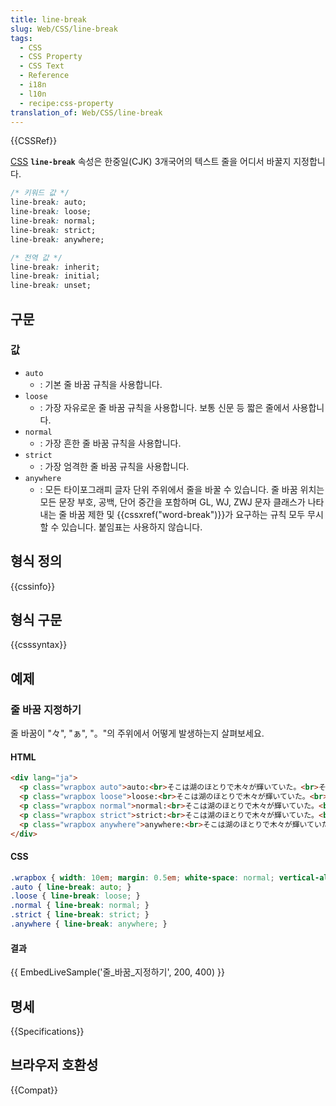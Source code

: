 ```yaml
---
title: line-break
slug: Web/CSS/line-break
tags:
  - CSS
  - CSS Property
  - CSS Text
  - Reference
  - i18n
  - l10n
  - recipe:css-property
translation_of: Web/CSS/line-break
---
```


{{CSSRef}}

[CSS](/ko/docs/Web/CSS) **`line-break`** 속성은 한중일(CJK) 3개국어의 텍스트 줄을 어디서 바꿀지 지정합니다.

```css
/* 키워드 값 */
line-break: auto;
line-break: loose;
line-break: normal;
line-break: strict;
line-break: anywhere;

/* 전역 값 */
line-break: inherit;
line-break: initial;
line-break: unset;
```

## 구문

### 값

- `auto`
  - : 기본 줄 바꿈 규칙을 사용합니다.
- `loose`
  - : 가장 자유로운 줄 바꿈 규칙을 사용합니다. 보통 신문 등 짧은 줄에서 사용합니다.
- `normal`
  - : 가장 흔한 줄 바꿈 규칙을 사용합니다.
- `strict`
  - : 가장 엄격한 줄 바꿈 규칙을 사용합니다.
- `anywhere`
  - : 모든 타이포그래피 글자 단위 주위에서 줄을 바꿀 수 있습니다. 줄 바꿈 위치는 모든 문장 부호, 공백, 단어 중간을 포함하며 GL, WJ, ZWJ 문자 클래스가 나타내는 줄 바꿈 제한 및 {{cssxref("word-break")}}가 요구하는 규칙 모두 무시할 수 있습니다. 붙임표는 사용하지 않습니다.

## 형식 정의

{{cssinfo}}

## 형식 구문

{{csssyntax}}

## 예제

### 줄 바꿈 지정하기

줄 바꿈이 "々", "ぁ", "。"의 주위에서 어떻게 발생하는지 살펴보세요.

#### HTML

```html
<div lang="ja">
  <p class="wrapbox auto">auto:<br>そこは湖のほとりで木々が輝いていた。<br>その景色に、美しいなぁと思わずつぶやいた。</p>
  <p class="wrapbox loose">loose:<br>そこは湖のほとりで木々が輝いていた。<br>その景色に、美しいなぁと思わずつぶやいた。</p>
  <p class="wrapbox normal">normal:<br>そこは湖のほとりで木々が輝いていた。<br>その景色に、美しいなぁと思わずつぶやいた。</p>
  <p class="wrapbox strict">strict:<br>そこは湖のほとりで木々が輝いていた。<br>その景色に、美しいなぁと思わずつぶやいた。</p>
  <p class="wrapbox anywhere">anywhere:<br>そこは湖のほとりで木々が輝いていた。<br>その景色に、美しいなぁと思わずつぶやいた。</p>
</div>
```

#### CSS

```css
.wrapbox { width: 10em; margin: 0.5em; white-space: normal; vertical-align: top; display: inline-block; }
.auto { line-break: auto; }
.loose { line-break: loose; }
.normal { line-break: normal; }
.strict { line-break: strict; }
.anywhere { line-break: anywhere; }
```

#### 결과

{{ EmbedLiveSample('줄_바꿈_지정하기', 200, 400) }}

## 명세

{{Specifications}}

## 브라우저 호환성

{{Compat}}
